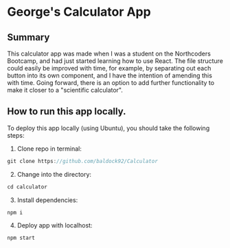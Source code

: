 # George's Calculator App


## Summary

This calculator app was made when I was a student on the Northcoders Bootcamp, and had just started learning how to use React. The file structure could easily be improved with time, for example, by separating out each button into its own component, and I have the intention of amending this with time.
Going forward, there is an option to add further functionality to make it closer to a "scientific calculator".

## How to run this app locally.

To deploy this app locally (using Ubuntu), you should take the following steps:

1. Clone repo in terminal:
```js
git clone https://github.com/baldock92/Calculator
```
2. Change into the directory:
```js
cd calculator
```
3. Install dependencies:
```js
npm i
```
4. Deploy app with localhost:
```js
npm start
```

